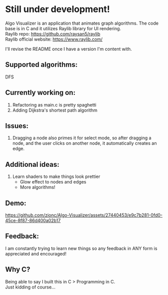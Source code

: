 # Still under development!
Algo Visualizer is an application that animates graph algorithms. The code base is in C and it utilizes Raylib library for UI rendering.  
Raylib repo: https://github.com/raysan5/raylib  
Raylib official website: https://www.raylib.com/  

I'll revise the README once I have a version I'm content with.
  
## Supported algorithms:
DFS

## Currently working on:
1) Refactoring as main.c is pretty spaghetti
2) Adding Dijkstra's shortest path algorithm

## Issues:
1) Dragging a node also primes it for select mode, so after dragging a node, and the user clicks on another node, it automatically creates an edge.

## Additional ideas:
1) Learn shaders to make things look prettier
   - Glow effect to nodes and edges
   - More algorithms!

## Demo:
https://github.com/zionc/Algo-Visualizer/assets/27440453/e9c7b281-0fd0-45ce-8f87-86d400a02b17

## Feedback:
I am constantly trying to learn new things so any feedback in ANY form is appreciated and encouraged!

## Why C?
Being able to say I built this in C > Programming in C.  
Just kidding of course...
